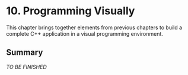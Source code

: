 # 10. Programming Visually

This chapter brings together elements from previous chapters to build a complete C++ application in a visual programming environment.

## Summary

_TO BE FINISHED_